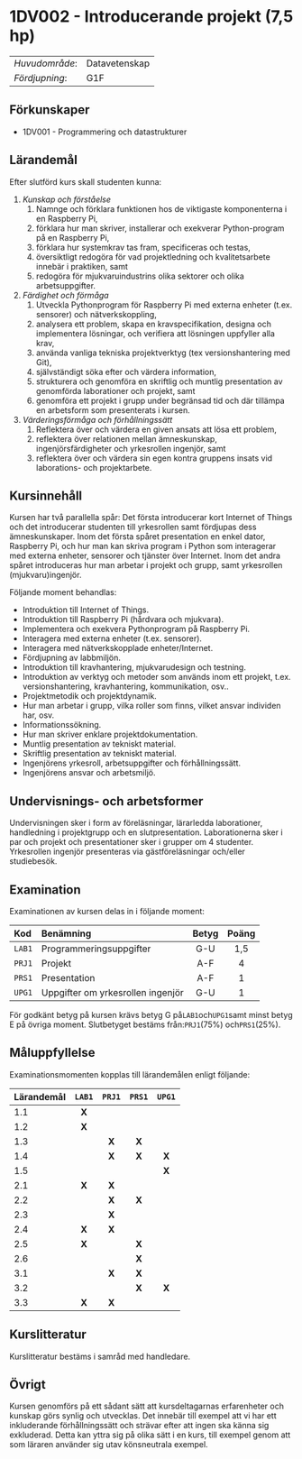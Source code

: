 # 1DV002 - Introducerande projekt (7,5 hp)

|     |     |
| --- | --- | 
| *Huvudområde*: | Datavetenskap | 
| *Fördjupning*: | G1F | 

## Förkunskaper

- 1DV001 - Programmering och datastrukturer

## Lärandemål

Efter slutförd kurs skall studenten kunna:

1. *Kunskap och förståelse*
    1. Namnge och förklara funktionen hos de viktigaste komponenterna i en Raspberry Pi,
    2. förklara hur man skriver, installerar och exekverar Python-program på en Raspberry Pi,
    3. förklara hur systemkrav tas fram, specificeras och testas,
    4. översiktligt redogöra för vad projektledning och kvalitetsarbete innebär i praktiken, samt
    5. redogöra för mjukvaruindustrins olika sektorer och olika arbetsuppgifter. 
2. *Färdighet och förmåga*
    1. Utveckla Pythonprogram för Raspberry Pi med externa enheter (t.ex. sensorer) och nätverkskoppling, 
    2. analysera ett problem, skapa en kravspecifikation, designa och implementera lösningar, och verifiera att lösningen uppfyller alla krav,
    3. använda vanliga tekniska projektverktyg (tex versionshantering med Git),
    4. självständigt söka efter och värdera information,
    5. strukturera och genomföra en skriftlig och muntlig presentation av genomförda laborationer och projekt, samt
    6. genomföra ett projekt i grupp under begränsad tid och där tillämpa en arbetsform som presenterats i kursen.
3. *Värderingsförmåga och förhållningssätt*
    1. Reflektera över och värdera en given ansats att lösa ett problem, 
    2. reflektera över relationen mellan  ämneskunskap, ingenjörsfärdigheter och yrkesrollen ingenjör, samt
    3. reflektera över och värdera sin egen kontra gruppens insats vid laborations- och projektarbete.


## Kursinnehåll

Kursen har två parallella spår: Det första introducerar kort Internet of Things och det introducerar studenten till yrkesrollen samt fördjupas dess ämneskunskaper. Inom det första spåret presentation en enkel dator, Raspberry Pi, och hur man kan skriva program i Python som interagerar med externa enheter, sensorer och tjänster över Internet. Inom det andra spåret introduceras hur man arbetar i projekt och grupp, samt yrkesrollen (mjukvaru)ingenjör.

Följande moment behandlas:

- Introduktion till Internet of Things.
- Introduktion till Raspberry Pi (hårdvara och mjukvara).
- Implementera och exekvera Pythonprogram på Raspberry Pi.
- Interagera med externa enheter (t.ex. sensorer).
- Interagera med nätverkskopplade enheter/Internet.
- Fördjupning av labbmiljön.
- Introduktion till kravhantering, mjukvarudesign och testning.
- Introduktion av verktyg och metoder som används inom ett projekt, t.ex. versionshantering, kravhantering, kommunikation, osv..
- Projektmetodik och projektdynamik.
- Hur man arbetar i grupp, vilka roller som finns, vilket ansvar individen har, osv.
- Informationssökning.
- Hur man skriver enklare projektdokumentation.
- Muntlig presentation av tekniskt material.
- Skriftlig presentation av tekniskt material.
- Ingenjörens yrkesroll, arbetsuppgifter och förhållningssätt.
- Ingenjörens ansvar och arbetsmiljö.

## Undervisnings- och arbetsformer

Undervisningen sker i form av föreläsningar, lärarledda laborationer, handledning i projektgrupp och en slutpresentation. Laborationerna sker i par och projekt och presentationer sker i grupper om 4 studenter. Yrkesrollen ingenjör presenteras via gästföreläsningar och/eller studiebesök.

## Examination
Examinationen av kursen delas in i följande moment:

| Kod  | Benämning                         | Betyg | Poäng |  
| :--- | :-------------------------------- | :---: | :---: |  
|`LAB1`| Programmeringsuppgifter           | G-U   | 1,5   |  
|`PRJ1`| Projekt                           | A-F   | 4     |  
|`PRS1`| Presentation                      | A-F   | 1     |  
|`UPG1`| Uppgifter om yrkesrollen ingenjör | G-U   | 1     |  

För godkänt betyg på kursen krävs betyg G på`LAB1`och`UPG1`samt minst betyg E på övriga moment. Slutbetyget bestäms från:`PRJ1`(75%)  och`PRS1`(25%).
 
## Måluppfyllelse

Examinationsmomenten kopplas till lärandemålen enligt följande:

| Lärandemål |`LAB1` |`PRJ1` |`PRS1` |`UPG1` |  
| :--------- | :---: | :---: | :---: | :---: |  
| 1.1        | **X** |       |       |       |  
| 1.2        | **X** |       |       |       |  
| 1.3        |       | **X** | **X** |       |   
| 1.4        |       | **X** | **X** | **X** |  
| 1.5        |       |       |       | **X** |  
| 2.1        | **X** | **X** |       |       |  
| 2.2        |       | **X** | **X** |       |  
| 2.3        |       | **X** |       |       |  
| 2.4        | **X** | **X** |       |       |  
| 2.5        | **X** |       | **X** |       |    
| 2.6        |       |       | **X** |       |  
| 3.1        |       | **X** | **X** |       |  
| 3.2        |       |       | **X** | **X** |  
| 3.3        | **X** | **X** |       |       |  

## Kurslitteratur

Kurslitteratur bestäms i samråd med handledare.

## Övrigt

Kursen genomförs på ett sådant sätt att kursdeltagarnas erfarenheter och kunskap görs synlig och utvecklas. Det innebär till exempel att vi har ett inkluderande förhållningssätt och strävar efter att ingen ska känna sig exkluderad. Detta kan yttra sig på olika sätt i en kurs, till exempel genom att som läraren använder sig utav könsneutrala exempel.
